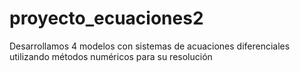 # proyecto_ecuaciones2
Desarrollamos 4 modelos con sistemas de acuaciones diferenciales utilizando métodos numéricos para su resolución
